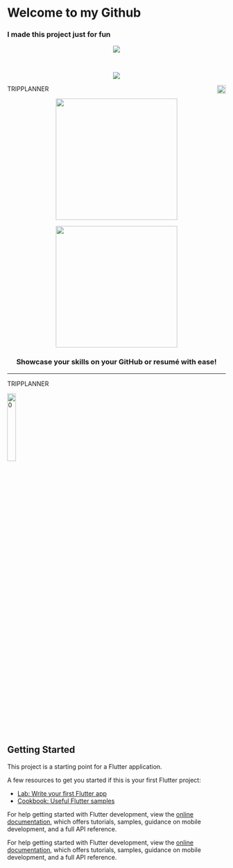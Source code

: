 <h1>Welcome to my Github</h1>
<h3>I made this project just for fun</h3>

<p align="center">
    <a href="https://skillicons.dev">
        <img src="https://skillicons.dev/icons?i=js,html,css,sass,react,tailwind" />
    </a>
</p>
<br>
<p align="center">
  <a href="(https://github.com/Halimp07">
        <img align="center" src="https://github-readme-stats.vercel.app/api/top-langs/?username=Halimp07&hide_progress=true&show_icons=true&theme=tokyonight" />
    </a>
</p>

<!-- #### Top Repositories


<a href="https://github.com/Halimp07/tripplanner-landing_page">
  <img align="center" src="https://github-readme-stats.vercel.app/api/pin/?username=anuraghazra&repo=github-readme-stats&theme=buefy" />
</a>
<a href="https://github.com/Halimp07/Portfolio">
  <img align="center" src="https://github-readme-stats.vercel.app/api/pin/?username=anuraghazra&repo=github-readme-stats&theme=buefy" />
</a> -->
<!-- 
<br />
<br />
 -->
<a href="https://www.instagram.com/d_halimp">
  <img align="right" alt="d_halimp | Instagram" width="20px" src='https://cdn.jsdelivr.net/npm/simple-icons@3.0.1/icons/instagram.svg'>
</a>

TRIPPLANNER

<p align="center"><img align="center" width="280" src="https://github.com/Halimp07/b3i-image/blob/main/logo/logo.png"/></p>
<p align="center"><img align="center" width="280" src="https://github.com/Halimp07/b3i-image/blob/main/logo/text.png"/></p>
<h3 align="center">Showcase your skills on your GitHub or resumé with ease!</h3>
<hr>

TRIPPLANNER

<p>
    <a href="https://github.com/HomeLearner116/project_scrum_team">
        <img src=".GITHUB/screenshoot.png" alt="0" style="width: 20%;"/>
    </a>
</p>

## Getting Started

This project is a starting point for a Flutter application.

A few resources to get you started if this is your first Flutter project:

- [Lab: Write your first Flutter app](https://docs.flutter.dev/get-started/codelab)
- [Cookbook: Useful Flutter samples](https://docs.flutter.dev/cookbook)

For help getting started with Flutter development, view the
[online documentation](https://docs.flutter.dev/), which offers tutorials,
samples, guidance on mobile development, and a full API reference.


For help getting started with Flutter development, view the
[online documentation](https://docs.flutter.dev/), which offers tutorials,
samples, guidance on mobile development, and a full API reference.
